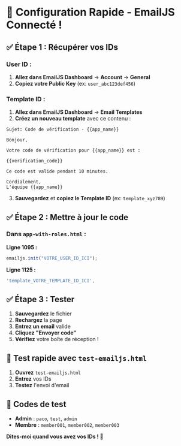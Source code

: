 # 🚀 Configuration Rapide - EmailJS Connecté !

## ✅ Étape 1 : Récupérer vos IDs

### User ID :
1. **Allez dans EmailJS Dashboard** → **Account** → **General**
2. **Copiez votre Public Key** (ex: `user_abc123def456`)

### Template ID :
1. **Allez dans EmailJS Dashboard** → **Email Templates**
2. **Créez un nouveau template** avec ce contenu :

```
Sujet: Code de vérification - {{app_name}}

Bonjour,

Votre code de vérification pour {{app_name}} est :

{{verification_code}}

Ce code est valide pendant 10 minutes.

Cordialement,
L'équipe {{app_name}}
```

3. **Sauvegardez** et **copiez le Template ID** (ex: `template_xyz789`)

## ✅ Étape 2 : Mettre à jour le code

### Dans `app-with-roles.html` :

**Ligne 1095 :**
```javascript
emailjs.init("VOTRE_USER_ID_ICI");
```

**Ligne 1125 :**
```javascript
'template_VOTRE_TEMPLATE_ID_ICI',
```

## ✅ Étape 3 : Tester

1. **Sauvegardez** le fichier
2. **Rechargez** la page
3. **Entrez un email** valide
4. **Cliquez "Envoyer code"**
5. **Vérifiez** votre boîte de réception !

## 🧪 Test rapide avec `test-emailjs.html`

1. **Ouvrez** `test-emailjs.html`
2. **Entrez** vos IDs
3. **Testez** l'envoi d'email

## 📧 Codes de test
- **Admin** : `paco`, `test`, `admin`
- **Membre** : `member001`, `member002`, `member003`

**Dites-moi quand vous avez vos IDs ! 🚀**
